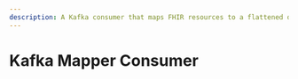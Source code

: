 ```yaml
---
description: A Kafka consumer that maps FHIR resources to a flattened data structure.
---
```


# Kafka Mapper Consumer


